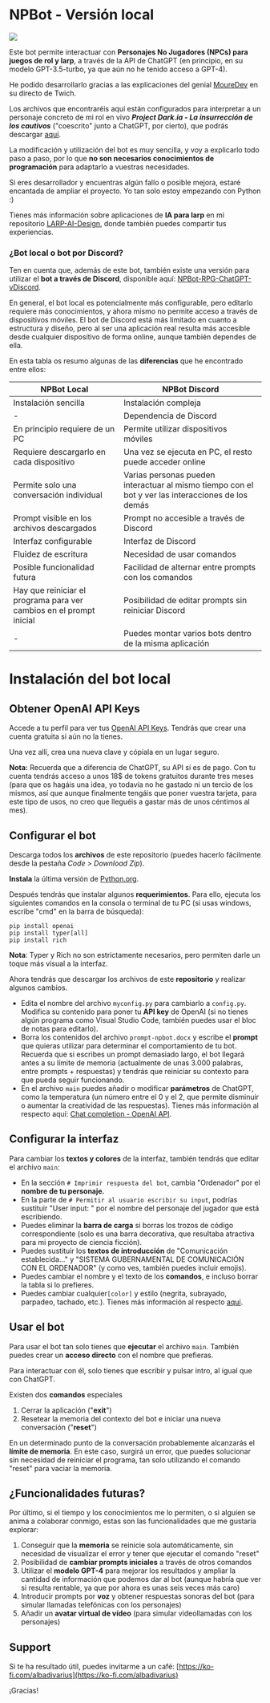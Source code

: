 # NPBot - Versión local

![](https://storage.ko-fi.com/cdn/useruploads/display/994d8c2c-a36c-47f7-adec-47da169f5034_npbot.png)

Este bot permite interactuar con **Personajes No Jugadores (NPCs) para juegos de rol y larp**, a través de la API de ChatGPT (en principio, en su modelo GPT-3.5-turbo, ya que aún no he tenido acceso a GPT-4).

He podido desarrollarlo gracias a las explicaciones del genial [MoureDev](https://mouredev.com/) en su directo de Twich.

Los archivos que encontraréis aquí están configurados para interpretar a un personaje concreto de mi rol en vivo ***Project Dark.ia - La insurrección de los cautivos*** ("coescrito" junto a ChatGPT, por cierto), que podrás descargar [aquí](https://github.com/minadivarius/LARP-AI-Design).

La modificación y utilización del bot es muy sencilla, y voy a explicarlo todo paso a paso, por lo que **no son necesarios conocimientos de programación** para adaptarlo a vuestras necesidades.

Si eres desarrollador y encuentras algún fallo o posible mejora, estaré encantada de ampliar el proyecto. Yo tan solo estoy empezando con Python :)

Tienes más información sobre aplicaciones de **IA para larp** en mi repositorio [LARP-AI-Design](https://github.com/minadivarius/LARP-AI-Design), donde también puedes compartir tus experiencias.

### ¿Bot local o bot por Discord?
Ten en cuenta que, además de este bot, también existe una versión para utilizar el **bot a través de Discord**, disponible aquí: [NPBot-RPG-ChatGPT-vDiscord](https://github.com/minadivarius/NPBot-RPG-ChatGPT-vDiscord).

En general, el bot local es potencialmente más configurable, pero editarlo requiere más conocimientos, y ahora mismo no permite acceso a través de dispositivos móviles. El bot de Discord está más limitado en cuanto a estructura y diseño, pero al ser una aplicación real resulta más accesible desde cualquier dispositivo de forma online, aunque también dependes de ella.

En esta tabla os resumo algunas de las **diferencias** que he encontrado entre ellos:

| NPBot Local | NPBot Discord  |
|--|--|
| Instalación sencilla | Instalación compleja |
| - | Dependencia de Discord |
| En principio requiere de un PC | Permite utilizar dispositivos móviles |
| Requiere descargarlo en cada dispositivo | Una vez se ejecuta en PC, el resto puede acceder online |
| Permite solo una conversación individual | Varias personas pueden interactuar al mismo tiempo con el bot y ver las interacciones de los demás |
| Prompt visible en los archivos descargados | Prompt no accesible a través de Discord |
| Interfaz configurable | Interfaz de Discord |
| Fluidez de escritura | Necesidad de usar comandos |
| Posible funcionalidad futura | Facilidad de alternar entre prompts con los comandos |
| Hay que reiniciar el programa para ver cambios en el prompt inicial | Posibilidad de editar prompts sin reiniciar Discord |
| - | Puedes montar varios bots dentro de la misma aplicación |


# Instalación del bot local

## Obtener OpenAI API Keys

Accede a tu perfil para ver tus [OpenAI API Keys](https://platform.openai.com/account/api-keys). Tendrás que crear una cuenta gratuita si aún no la tienes.

Una vez allí, crea una nueva clave y cópiala en un lugar seguro.

**Nota:** Recuerda que a diferencia de ChatGPT, su API sí es de pago. Con tu cuenta tendrás acceso a unos 18$ de tokens gratuitos durante tres meses (para que os hagáis una idea, yo todavía no he gastado ni un tercio de los mismos, así que aunque finalmente tengáis que poner vuestra tarjeta, para este tipo de usos, no creo que lleguéis a gastar más de unos céntimos al mes).


## Configurar el bot
Descarga todos los **archivos** de este repositorio (puedes hacerlo fácilmente desde la pestaña *Code > Download Zip*).

**Instala** la última versión de [Python.org](http://python.org/).

Después tendrás que instalar algunos **requerimientos**. Para ello, ejecuta los siguientes comandos en la consola o terminal de tu PC (si usas windows, escribe "cmd" en la barra de búsqueda):
```shell
pip install openai
pip install typer[all]
pip install rich
```
**Nota**: Typer y Rich no son estrictamente necesarios, pero permiten darle un toque más visual a la interfaz.

Ahora tendrás que descargar los archivos de este **repositorio** y realizar algunos cambios.
- Edita el nombre del archivo `myconfig.py` para cambiarlo a `config.py`. Modifica su contenido para poner tu **API key** de OpenAI (si no tienes algún programa como Visual Studio Code, también puedes usar el bloc de notas para editarlo).
- Borra los contenidos del archivo `prompt-npbot.docx` y escribe el **prompt** que quieras utilizar para determinar el comportamiento de tu bot. Recuerda que si escribes un prompt demasiado largo, el bot llegará antes a su límite de memoria (actualmente de unas 3.000 palabras, entre prompts + respuestas) y tendrás que reiniciar su contexto para que pueda seguir funcionando.
- En el archivo `main` puedes añadir o modificar **parámetros** de ChatGPT, como la temperatura (un número entre el 0 y el 2, que permite disminuir o aumentar la creatividad de las respuestas). Tienes más información al respecto aquí: [Chat completion - OpenAI API](https://platform.openai.com/docs/guides/chat).


## Configurar la interfaz
Para cambiar los **textos y colores** de la interfaz, también tendrás que editar el archivo `main`:

- En la sección `# Imprimir respuesta del bot`, cambia "Ordenador" por el **nombre de tu personaje.**
- En la parte de `# Permitir al usuario escribir su input`, podrías sustituir "User input: " por el nombre del personaje del jugador que está escribiendo.
- Puedes eliminar la **barra de carga** si borras los trozos de código correspondiente (solo es una barra decorativa, que resultaba atractiva para mi proyecto de ciencia ficción).
- Puedes sustituir los **textos de introducción** de "Comunicación establecida..." y "SISTEMA GUBERNAMENTAL DE COMUNICACIÓN CON EL ORDENADOR" (y como ves, también puedes incluir emojis).
- Puedes cambiar el nombre y el texto de los **comandos**, e incluso borrar la tabla si lo prefieres.
- Puedes cambiar cualquier`[color]` y estilo (negrita, subrayado, parpadeo, tachado, etc.). Tienes más información al respecto [aquí](https://typer.tiangolo.com/tutorial/printing/).


## Usar el bot
Para usar el bot tan solo tienes que **ejecutar** el archivo `main`. También puedes crear un **acceso directo** con el nombre que prefieras.

Para interactuar con él, solo tienes que escribir y pulsar intro, al igual que con ChatGPT.

Existen dos **comandos** especiales
1. Cerrar la aplicación ("**exit**")
2. Resetear la memoria del contexto del bot e iniciar una nueva conversación ("**reset**")

En un determinado punto de la conversación probablemente alcanzarás el **límite de memoria**. En este caso, surgirá un error, que puedes solucionar sin necesidad de reiniciar el programa, tan solo utilizando el comando "reset" para vaciar la memoria.


## ¿Funcionalidades futuras?
Por último, si el tiempo y los conocimientos me lo permiten, o si alguien se anima a colaborar conmigo, estas son las funcionalidades que me gustaría explorar:
1. Conseguir que la **memoria** se reinicie sola automáticamente, sin necesidad de visualizar el error y tener que ejecutar el comando "reset"
2. Posibilidad de **cambiar prompts iniciales** a través de otros comandos
3. Utilizar el **modelo GPT-4** para mejorar los resultados y ampliar la cantidad de información que podemos dar al bot (aunque habría que ver si resulta rentable, ya que por ahora es unas seis veces más caro)
 2. Introducir prompts por **voz** y obtener respuestas sonoras del bot (para simular llamadas telefónicas con los personajes)
 3. Añadir un **avatar virtual de vídeo** (para simular videollamadas con los personajes)


## Support

Si te ha resultado útil, puedes invitarme a un café: [https://ko-fi.com/albadivarius](https://ko-fi.com/albadivarius)

¡Gracias!

